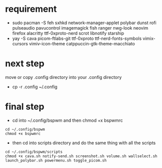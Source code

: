 # requirement
 - sudo pacman -S feh sxhkd network-manager-applet polybar dunst rofi pulseaudio pavucontrol imagemagick fish ranger nwg-look neovim firefox alacritty ttf-0xproto-nerd scrot libnotify starship
 - yay -S cava picom-ftlabs-git ttf-0xproto ttf-nerd-fonts-symbols vimix-cursors vimiv-icon-theme catppuccin-gtk-theme-macchiato

# next step
 move or copy .config directory into your .config directory
 - cp -r .config ~/.config

# final step
 - cd into ~/.config/bspwm and then chmod +x bspwmrc
```
cd ~/.config/bspwm
chmod +x bspwmrc
```
 - then cd into scripts directory and do the same thing with all the scripts
```
cd ~/.config/bspwm/scripts
chmod +x cava.sh notify-send.sh screenshot.sh volume.sh wallselect.sh launch_polybar.sh powermenu.sh toggle_picom.sh
```
